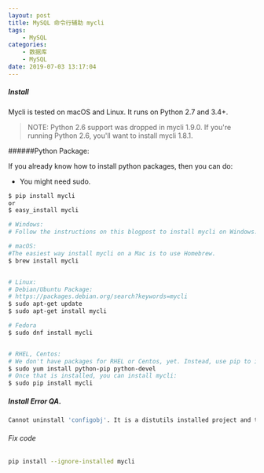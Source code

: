 ```yaml
---
layout: post
title: MySQL 命令行辅助 mycli
tags: 
    - MySQL
categories: 
    - 数据库
    - MySQL
date: 2019-07-03 13:17:04
---
```



##### Install

Mycli is tested on macOS and Linux. It runs on Python 2.7 and 3.4+.

> NOTE: Python 2.6 support was dropped in mycli 1.9.0. If you're running Python 2.6, you'll want to install mycli 1.8.1.


######Python Package:

If you already know how to install python packages, then you can do:

* You might need sudo.

```bash
$ pip install mycli
or
$ easy_install mycli

# Windows:
# Follow the instructions on this blogpost to install mycli on Windows:  https://www.codewall.co.uk/installing-using-mycli-on-windows/

# macOS:
#The easiest way install mycli on a Mac is to use Homebrew.
$ brew install mycli


# Linux:
# Debian/Ubuntu Package:
# https://packages.debian.org/search?keywords=mycli
$ sudo apt-get update
$ sudo apt-get install mycli

# Fedora
$ sudo dnf install mycli


# RHEL, Centos:
# We don't have packages for RHEL or Centos, yet. Instead, use pip to install mycli. You can install pip on your system using:
$ sudo yum install python-pip python-devel
# Once that is installed, you can install mycli:
$ sudo pip install mycli
```

##### Install Error QA.

```bash
Cannot uninstall 'configobj'. It is a distutils installed project and thus we cannot accurately determine which files belong to it which would lead to only a partial uninstall.
```

###### Fix code

```bash
pip install --ignore-installed mycli
```

